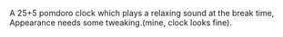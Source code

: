 A 25+5 pomdoro clock which plays a relaxing sound at the break time,
Appearance needs some tweaking.(mine, clock looks fine).
